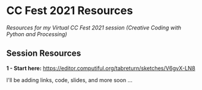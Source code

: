 # CC Fest 2021 Resources

*Resources for my Virtual CC Fest 2021 session (Creative Coding with Python and Processing)*

## Session Resources 

**1 - Start here:** https://editor.computiful.org/tabreturn/sketches/V6gvX-LN8

I'll be adding links, code, slides, and more soon ...

<!--
**2 - Scaffolding the sketch:** https://editor.computiful.org/tabreturn/sketches/F6dumhqW0

**3 - The complete simulation:** https://editor.computiful.org/tabreturn/sketches/ntcglEnHh

---

## Official Python Mode for Processing / Processing.py resources

* [Website](https://py.processing.org/)
* [Reference](https://py.processing.org/reference/)
* [Forum](https://discourse.processing.org/c/processing-py/)

Installing Python Mode for the Processing IDE:

<img src="https://tabreturn.github.io/img/pitl01/intro-to-processing-add-python-mode.png" width="600" />

## Other useful resources 

* [Python Mode cheat sheet](https://github.com/tabreturn/processing.py-cheat-sheet)
* [My book (coming soon)](https://nostarch.com/)
* [Book tasks/code](https://github.com/tabreturn/processing.py-book)
* [Processing.py lessons on my blog](https://tabreturn.github.io/#processing-reverse)
* [Villares' list of Python tools for Processing](https://github.com/villares/Resources-for-teaching-programming#user-content-processing--python-tools-table)
-->
